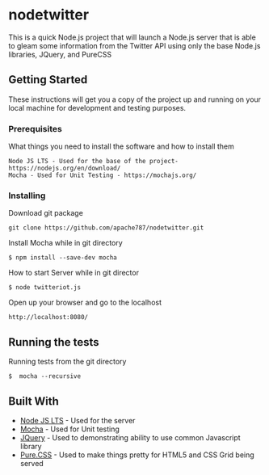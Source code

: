 # nodetwitter

This is a quick Node.js project that will launch a Node.js server that is able to gleam some information from the Twitter API using only the base Node.js libraries, JQuery, and PureCSS

## Getting Started

These instructions will get you a copy of the project up and running on your local machine for development and testing purposes.

### Prerequisites

What things you need to install the software and how to install them

```
Node JS LTS - Used for the base of the project- https://nodejs.org/en/download/
Mocha - Used for Unit Testing - https://mochajs.org/
```

### Installing

Download git package

```
git clone https://github.com/apache787/nodetwitter.git
```

Install Mocha while in git directory

```
$ npm install --save-dev mocha
```

How to start Server while in git director

```
$ node twitteriot.js
```

Open up your browser and go to the localhost

```
http://localhost:8080/
```

## Running the tests

Running tests from the git directory


```
$  mocha --recursive
```


## Built With

* [Node JS LTS](https://nodejs.org/en/download/) - Used for the server
* [Mocha](https://mochajs.org/) - Used for Unit testing
* [JQuery](https://jquery.com/) - Used to demonstrating ability to use common Javascript library
* [Pure.CSS](https://purecss.io/) - Used to make things pretty for HTML5 and CSS Grid being served
